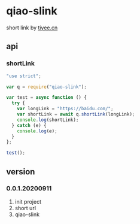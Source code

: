 # qiao-slink

short link by [tiyee.cn](https://tiyee.cn)

## api

### shortLink

```javascript
"use strict";

var q = require("qiao-slink");

var test = async function () {
  try {
    var longLink = "https://baidu.com/";
    var shortLink = await q.shortLink(longLink);
    console.log(shortLink);
  } catch (e) {
    console.log(e);
  }
};

test();
```

## version

### 0.0.1.20200911

1. init project
2. short url
3. qiao-slink
